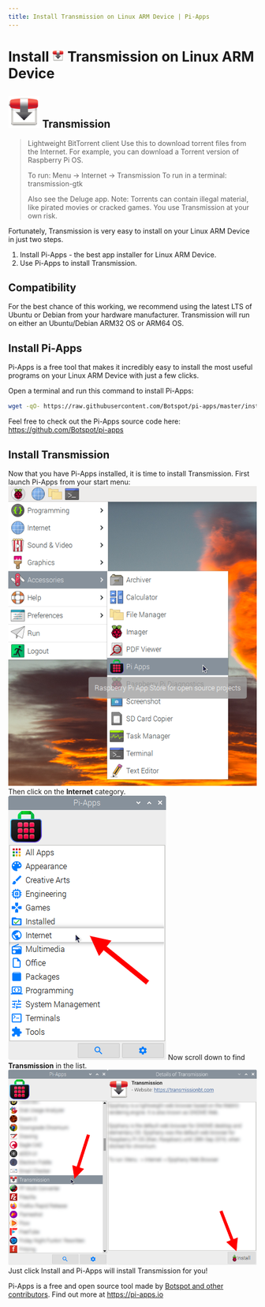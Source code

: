 ```yaml
---
title: Install Transmission on Linux ARM Device | Pi-Apps
---
```

<div class="simple-install-content content">

# Install <img src="/img/app-icons/Transmission/icon-64.png" height=24> Transmission on Linux ARM Device

## <img src="/img/app-icons/Transmission/icon-64.png"> Transmission
> Lightweight BitTorrent client
> Use this to download torrent files from the Internet. For example, you can download a Torrent version of Raspberry Pi OS.
> 
> To run: Menu -> Internet -> Transmission
> To run in a terminal: transmission-gtk
> 
> Also see the Deluge app.
> Note: Torrents can contain illegal material, like pirated movies or cracked games. You use Transmission at your own risk.

Fortunately, Transmission is very easy to install on your Linux ARM Device in just two steps.
1. Install Pi-Apps - the best app installer for Linux ARM Device.
2. Use Pi-Apps to install Transmission.
</div>
<div class="simple-install-content content">

## Compatibility
For the best chance of this working, we recommend using the latest LTS of Ubuntu or Debian from your hardware manufacturer.
Transmission will run on either an Ubuntu/Debian ARM32 OS or ARM64 OS.
</div>
<div class="simple-install-content content">

## Install Pi-Apps

Pi-Apps is a free tool that makes it incredibly easy to install the most useful programs on your Linux ARM Device with just a few clicks.

Open a terminal and run this command to install Pi-Apps:
```bash
wget -qO- https://raw.githubusercontent.com/Botspot/pi-apps/master/install | bash
```
Feel free to check out the Pi-Apps source code here: https://github.com/Botspot/pi-apps
</div>
<div class="simple-install-content content">

## Install Transmission

Now that you have Pi-Apps installed, it is time to install Transmission.
First launch Pi-Apps from your start menu:
<img src="/img/start-menu.png">
Then click on the <b>Internet</b> category.
<img src="/img/category-selections/Internet.png">
Now scroll down to find <b>Transmission</b> in the list.
<img src="/img/app-icons/Transmission/app-selection.png">
Just click Install and Pi-Apps will install Transmission for you!
</div>
<div class="simple-install-content content">

Pi-Apps is a free and open source tool made by [Botspot and other contributors](/about/#contributors). Find out more at https://pi-apps.io
</div>
